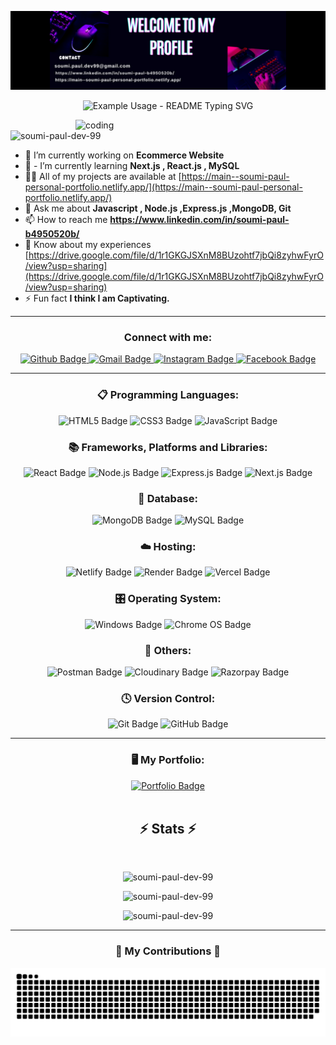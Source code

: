 ![logo](soumibanner.png)
<p align="center">
  <img
    src="https://readme-typing-svg.demolab.com/?lines=Hi+👋+I'm+Soumi+Paul+👩‍💼!;A+Passionate+Web+developer+from+India!!&font=Fira%20Code&center=true&width=480&height=60&duration=4000&pause=1000"
    alt="Example Usage - README Typing SVG"
  />
</p>
<img
  align="right"
  alt="coding"
  width="400"
  src="https://camo.githubusercontent.com/3d9ef72111f57a8c333f2d42a3cf14280024312c295f4b343cbc0da59005a9e0/68747470733a2f2f63646e2e6472696262626c652e636f6d2f75736572732f3333313236352f73637265656e73686f74732f323534323538372f676162692d642e676966"
/>

<p align="left">
  <img
    src="https://komarev.com/ghpvc/?username=soumi-paul-dev-99&label=Profile%20views&color=0e75b6&style=flat"
    alt="soumi-paul-dev-99"
  />
</p>

- 🔭 I’m currently working on **Ecommerce Website**
- 🌱 - I’m currently learning **Next.js , React.js , MySQL** 
- 👨‍💻 All of my projects are available at
[https://main--soumi-paul-personal-portfolio.netlify.app/](https://main--soumi-paul-personal-portfolio.netlify.app/)
- 💬 Ask me about **Javascript , Node.js ,Express.js ,MongoDB, Git** 
- 📫 How to reach me **https://www.linkedin.com/in/soumi-paul-b4950520b/** 
- 📄 Know about my experiences
[https://drive.google.com/file/d/1r1GKGJSXnM8BUzohtf7jbQi8zyhwFyrO/view?usp=sharing](https://drive.google.com/file/d/1r1GKGJSXnM8BUzohtf7jbQi8zyhwFyrO/view?usp=sharing)
- ⚡ Fun fact **I think I am Captivating.**
<hr />

<h3 align="center">Connect with me:</h3>

<div align="center">
  <div id="badges">
    <a href="https://github.com/Soumi-Paul-dev-99">
      <img
        src="https://img.shields.io/badge/Github-yellow?style=for-the-badge&logo=Github&logoColor=black"
        alt="Github Badge"
      />
    </a>
    <a href="mailto:soumi.paul.dev99@gmail.com">
      <img
        src="https://img.shields.io/badge/Gmail-pink?style=for-the-badge&logo=Gmail"
        alt="Gmail Badge"
      />
    </a>
    <a href="https://instagram.com/soumipaul221298">
      <img
        src="https://img.shields.io/badge/Instagram-purple?style=for-the-badge&logo=instagram&logoColor=white"
        alt="Instagram Badge"
      />
    </a>
    <a href="https://fb.com/soumi.paul.mamon98">
      <img
        src="https://img.shields.io/badge/Facebook-blue?style=for-the-badge&logo=facebook&logoColor=white"
        alt="Facebook Badge"
      />
    </a>
   
  </div>
</div>
<hr />
<div align="center">
  <h3>📋 Programming Languages:</h3>
  <img src="https://img.shields.io/badge/html5-%23E34F26.svg?style=for-the-badge&logo=html5&logoColor=white" alt="HTML5 Badge" />
  <img src="https://img.shields.io/badge/css3-%231572B6.svg?style=for-the-badge&logo=css3&logoColor=white" alt="CSS3 Badge" />
  <img src="https://img.shields.io/badge/javascript-%23323330.svg?style=for-the-badge&logo=javascript&logoColor=%23F7DF1E" alt="JavaScript Badge" />
  <br />
  <h3>📚 Frameworks, Platforms and Libraries:</h3>
  <img src="https://img.shields.io/badge/react-%2320232a.svg?style=for-the-badge&logo=react&logoColor=%2361DAFB" alt="React Badge" />
  <img src="https://img.shields.io/badge/node.js-6DA55F?style=for-the-badge&logo=node.js&logoColor=white" alt="Node.js Badge" />
  <img src="https://img.shields.io/badge/express.js-%23404d59.svg?style=for-the-badge&logo=express&logoColor=%2361DAFB" alt="Express.js Badge" />
    <img src="https://img.shields.io/badge/next.js-6DA55F?style=for-the-badge&logo=next.js&logoColor=white" alt="Next.js Badge" />

  <br />
  <h3>💾 Database:</h3>
  <img src="https://img.shields.io/badge/MongoDB-%234ea94b.svg?style=for-the-badge&logo=mongodb&logoColor=white" alt="MongoDB Badge" />
  <img src="https://img.shields.io/badge/MySQL-%234ea94b.svg?style=for-the-badge&logo=mongodb&logoColor=white" alt="MySQL Badge" />
  <br />
  <h3>☁️ Hosting:</h3>
  <img src="https://img.shields.io/badge/netlify-%23000000.svg?style=for-the-badge&logo=netlify&logoColor=#00C7B7" alt="Netlify Badge" />
  <img src="https://img.shields.io/badge/Render-%46E3B7.svg?style=for-the-badge&logo=render&logoColor=white" alt="Render Badge" />
  <img src="https://img.shields.io/badge/vercel-%23000000.svg?style=for-the-badge&logo=vercel&logoColor=white" alt="Vercel Badge" />
  <br />
  <h3>🎛️ Operating System:</h3>
  <img src="https://img.shields.io/badge/Windows-0078D6?style=for-the-badge&logo=windows&logoColor=white" alt="Windows Badge" />
  <img src="https://img.shields.io/badge/chrome%20os-3d89fc?style=for-the-badge&logo=google%20chrome&logoColor=white" alt="Chrome OS Badge" />
  <br />
  <h3>🥅 Others:</h3>
  <img src="https://img.shields.io/badge/Postman-FF6C37?style=for-the-badge&logo=postman&logoColor=white" alt="Postman Badge" />
  <img src="https://img.shields.io/badge/Cloudinary-3448C5.svg?style=for-the-badge&logo=Cloudinary&logoColor=white" alt="Cloudinary Badge" />
  <img src="https://img.shields.io/badge/Razorpay-0C2451.svg?style=for-the-badge&logo=Razorpay&logoColor=white" alt="Razorpay Badge" />
  <br />
  <h3>🕓 Version Control:</h3>
  <img src="https://img.shields.io/badge/git-%23F05033.svg?style=for-the-badge&logo=git&logoColor=white" alt="Git Badge" />
  <img src="https://img.shields.io/badge/github-%23121011.svg?style=for-the-badge&logo=github&logoColor=white" alt="GitHub Badge" />
  <hr />
</div>

<div align="center">
  <h3 style="text-align: center;">🖥️ My Portfolio:</h3>
  <a href="https://main--soumi-paul-personal-portfolio.netlify.app/">
    <img src="https://img.shields.io/badge/Portfolio-%23000000.svg?style=for-the-badge&logo=firefox&logoColor=#FF7139" alt="Portfolio Badge" />
  </a>
</div>

<br />

<h2 align="center">⚡ Stats ⚡</h2>
<br />

<p align="center">
  <img src="https://github-readme-stats.vercel.app/api/top-langs?username=soumi-paul-dev-99&show_icons=true&locale=en&layout=compact&theme=react&border_radius=20" alt="soumi-paul-dev-99" />
</p>

<p align="center">
  <img src="https://github-readme-stats.vercel.app/api?username=soumi-paul-dev-99&show_icons=true&locale=en&theme=react&border_radius=20" alt="soumi-paul-dev-99" />
</p>

<p align="center">
  <img src="https://github-readme-streak-stats.herokuapp.com/?user=soumi-paul-dev-99&theme=react&border_radius=20" alt="soumi-paul-dev-99" />
</p>

<div align="center">
  <hr />
  <h3>🐍 My Contributions 🐍</h3>
  <picture>
    <source media="(prefers-color-scheme: dark)" srcset="https://raw.githubusercontent.com/platane/snk/output/github-contribution-grid-snake-dark.svg" />
    <source media="(prefers-color-scheme: light)" srcset="https://raw.githubusercontent.com/platane/snk/output/github-contribution-grid-snake.svg" />
    <img alt="github contribution grid snake animation" src="https://raw.githubusercontent.com/platane/snk/output/github-contribution-grid-snake.svg" />
  </picture>
</div>
</div>
